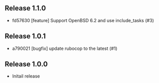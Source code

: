 ## Release 1.1.0

* fd57630 [feature] Support OpenBSD 6.2 and use include_tasks (#3)

## Release 1.0.1

* a790021 [bugfix] update rubocop to the latest (#1)


## Release 1.0.0

* Initail release
